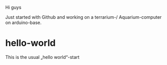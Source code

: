 Hi guys

Just started with Github and working on a terrarium-/
Aquarium-computer on arduino-base.

# hello-world
This is the usual „hello world“-start
